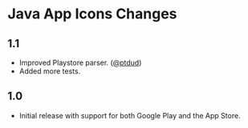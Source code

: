 Java App Icons Changes
======================

## 1.1

  * Improved Playstore parser. ([@ptdud](https://github.com/ptdud))
  * Added more tests.

## 1.0

  * Initial release with support for both Google Play and the App Store.

